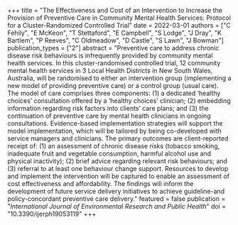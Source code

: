 +++
title = "The Effectiveness and Cost of an Intervention to Increase the Provision of Preventive Care in Community Mental Health Services: Protocol for a Cluster-Randomized Controlled Trial"
date = 2022-03-01
authors = ["C Fehily", "E McKeon", "T Stettaford", "E Campbell", "S Lodge", "J Dray", "K Bartlem", "P Reeves", "C Oldmeadow", "D Castle", "S Lawn", "J Bowman"]
publication_types = ["2"]
abstract = "Preventive care to address chronic disease risk behaviours is infrequently provided by community mental health services. In this cluster-randomised controlled trial, 12 community mental health services in 3 Local Health Districts in New South Wales, Australia, will be randomised to either an intervention group (implementing a new model of providing preventive care) or a control group (usual care). The model of care comprises three components: (1) a dedicated ‘healthy choices’ consultation offered by a ‘healthy choices’ clinician; (2) embedding information regarding risk factors into clients’ care plans; and (3) the continuation of preventive care by mental health clinicians in ongoing consultations. Evidence-based implementation strategies will support the model implementation, which will be tailored by being co-developed with service managers and clinicians. The primary outcomes are client-reported receipt of: (1) an assessment of chronic disease risks (tobacco smoking, inadequate fruit and vegetable consumption, harmful alcohol use and physical inactivity); (2) brief advice regarding relevant risk behaviours; and (3) referral to at least one behaviour change support. Resources to develop and implement the intervention will be captured to enable an assessment of cost effectiveness and affordability. The findings will inform the development of future service delivery initiatives to achieve guideline-and policy-concordant preventive care delivery."
featured = false
publication = "*International Journal of Environmental Research and Public Health*"
doi = "10.3390/ijerph19053119"
+++

